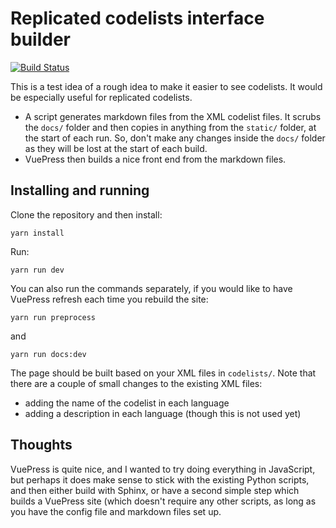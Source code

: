 # Replicated codelists interface builder

[![Build Status](https://travis-ci.com/codeforIATI/codelists.svg?branch=master)](https://travis-ci.com/codeforIATI/codelists)

This is a test idea of a rough idea to make it easier to see codelists. It would be especially useful for replicated codelists.

* A script generates markdown files from the XML codelist files. It scrubs the `docs/` folder and then copies in anything from the `static/` folder, at the start of each run. So, don't make any changes inside the `docs/` folder as they will be lost at the start of each build.
* VuePress then builds a nice front end from the markdown files.

## Installing and running

Clone the repository and then install:
```
yarn install
```

Run:

```
yarn run dev
```

You can also run the commands separately, if you would like to have VuePress refresh each time you rebuild the site:

```
yarn run preprocess
```

and

```
yarn run docs:dev
```

The page should be built based on your XML files in `codelists/`. Note that there are a couple of small changes to the existing XML files:

* adding the name of the codelist in each language
* adding a description in each language (though this is not used yet)

## Thoughts

VuePress is quite nice, and I wanted to try doing everything in JavaScript, but perhaps it does make sense to stick with the existing Python scripts, and then either build with Sphinx, or have a second simple step which builds a VuePress site (which doesn't require any other scripts, as long as you have the config file and markdown files set up. 
